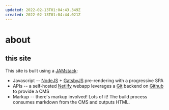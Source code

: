 ```yaml
---
updated: 2022-02-13T01:04:43.349Z
created: 2022-02-13T01:04:44.021Z
---
```


# about

## this site

This site is built using a [JAMstack](https://jamstack.org/what-is-jamstack/):

- Javascript -- [NodeJS](https://nodejs.org/en/) + [GatsbyJS](https://www.gatsbyjs.com/) pre-rendering with a progressive SPA
- APIs -- a self-hosted [Netlify](https://www.netlifycms.org/) webapp leverages a [Git](https://git-scm.com/) backend on [Github](https://github.com/) to provide a CMS
- Markup -- there's markup involved! Lots of it! The build process consumes markdown from the CMS and outputs HTML.
